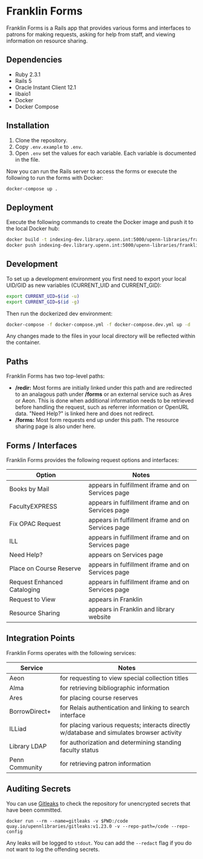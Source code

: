 # Franklin Forms

Franklin Forms is a Rails app that provides various forms and interfaces to patrons for making requests, asking for help from staff, and viewing information on resource sharing.

## Dependencies

* Ruby 2.3.1
* Rails 5
* Oracle Instant Client 12.1
* libaio1
* Docker
* Docker Compose

## Installation

1. Clone the repository.
1. Copy ``.env.example`` to ``.env``.
1. Open ``.env`` set the values for each variable. Each variable is documented in the file.

Now you can run the Rails server to access the forms or execute the following to run the forms with Docker:

```bash
docker-compose up .
```

## Deployment

Execute the following commands to create the Docker image and push it to the local Docker hub:

```bash
docker build -t indexing-dev.library.upenn.int:5000/upenn-libraries/franklinforms:master .
docker push indexing-dev.library.upenn.int:5000/upenn-libraries/franklinforms:master
```

## Development

To set up a development environment you first need to export your local UID/GID as new variables (CURRENT_UID and CURRENT_GID):

```bash
export CURRENT_UID=$(id -u)
export CURRENT_GID=$(id -g)
```

Then run the dockerized dev environment:
```bash
docker-compose -f docker-compose.yml -f docker-compose.dev.yml up -d
```

Any changes made to the files in your local directory will be reflected within the container.

## Paths

Franklin Forms has two top-level paths:

* **/redir:** Most forms are initially linked under this path and are redirected to an analagous path under **/forms** or an external service such as Ares or Aeon. This is done when additional information needs to be retrieved before handling the request, such as referrer information or OpenURL data. "Need Help?" is linked here and does not redirect.
* **/forms:** Most form requests end up under this path. The resource sharing page is also under here.

## Forms / Interfaces

Franklin Forms provides the following request options and interfaces:

| Option | Notes |
|---|---|
| Books by Mail | appears in fulfillment iframe and on Services page |
| FacultyEXPRESS | appears in fulfillment iframe and on Services page |
| Fix OPAC Request | appears in fulfillment iframe and on Services page |
| ILL | appears in fulfillment iframe and on Services page |
| Need Help? | appears on Services page |
| Place on Course Reserve | appears in fulfillment iframe and on Services page |
| Request Enhanced Cataloging | appears in fulfillment iframe and on Services page |
| Request to View | appears in Franklin |
| Resource Sharing | appears in Franklin and library website |

## Integration Points

Franklin Forms operates with the following services:

| Service | Notes |
|---|---|
| Aeon | for requesting to view special collection titles |
| Alma | for retrieving bibliographic information |
| Ares | for placing course reserves |
| BorrowDirect+ | for Relais authentication and linking to search interface |
| ILLiad | for placing various requests; interacts directly w/database and simulates browser activity |
| Library LDAP | for authorization and determining standing faculty status |
| Penn Community | for retrieving patron information |

## Auditing Secrets

You can use [Gitleaks](https://github.com/upenn-libraries/gitleaks) to check the repository for unencrypted secrets that have been committed.

```
docker run --rm --name=gitleaks -v $PWD:/code quay.io/upennlibraries/gitleaks:v1.23.0 -v --repo-path=/code --repo-config
```

Any leaks will be logged to `stdout`. You can add the `--redact` flag if you do not want to log the offending secrets.
